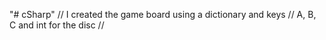 "# cSharp" 
// I created the game board using a dictionary and keys
// A, B, C and int for the disc
//

